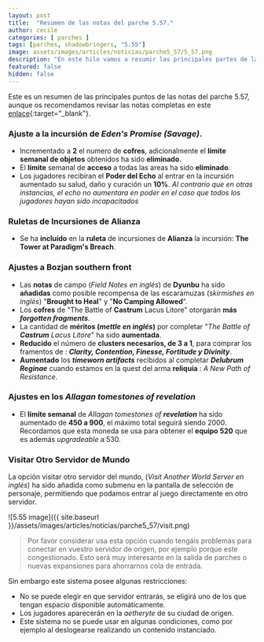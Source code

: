 ```yaml
---
layout: post
title:  "Resumen de las notas del parche 5.57."
author: cecile
categories: [ parches ]
tags: [parches, shadowbringers, "5.55"]
image: assets/images/articles/noticias/parche5_57/5_57.png
description: "En este hilo vamos a resumir las principales partes de las notas del parche 5.57."
featured: false
hidden: false
---
```


Este es un resumen de las principales puntos de las notas del parche 5.57, aunque os recomendamos revisar las notas completas en este [enlace](https://eu.finalfantasyxiv.com/lodestone/topics/detail/002b1272ea05351621ce21426d6ff42738e0b2cc){:target="_blank"}.

### Ajuste a la incursión de *Eden's Promise (Savage)*.

- Incrementado a **2** el numero de **cofres**, adicionalmente el **límite semanal de objetos** obtenidos ha sido **eliminado**.
- El **límite** semanal de **acceso** a todas las areas ha sido **eliminado**.
- Los jugadores recibiran el **Poder del Echo** al entrar en la incursión aumentado su salud, daño y curación un **10%**. *Al contrario que en otras instancias, el echo no aumentara en poder en el caso que todos los jugadores hayan sido incapacitados*

### Ruletas de Incursiones de Alianza

- Se ha **incluído** en la **ruleta** de incursiones de **Alianza** la incursión: **The Tower at Paradigm's Breach**.

### Ajustes a Bozjan southern front

- Las **notas** de campo (*Field Notes en inglés*) de **Dyunbu** ha sido **añadidas** como posible recompensa de las escaramuzas (*skirmishes en inglés*) "**Brought to Heal**" y "**No Camping Allowed**".
- Los **cofres** de "The Battle of **Castrum** Lacus Litore" otorgarán **más *forgotten fragments***.
- La cantidad de **méritos (*mettle en inglés*)** por completar "*The Battle of ***Castrum*** Lacus Litore*" ha sido **aumentada**.
- **Reducido** el número de **clusters necesarios, de 3 a 1**, para comprar los framentos de : ***Clarity, Contention, Finesse, Fortitude y Divinity***.
- **Aumentado** los ***timeworn artifacts*** recibidos al completar ***Delubrum Reginae*** cuando estamos en la quest del arma **reliquia** : *A New Path of Resistance*.

### Ajustes en los *Allagan tomestones of revelation*

- El **límite semanal** de *Allagan tomestones of **revelation*** ha sido aumentado de **450 a 900**, el máximo total seguirá siendo 2000. Recordamos que esta moneda se usa para obtener el **equipo 520** que es además *upgradeable* a 530.

### Visitar Otro Servidor de Mundo

La opción visitar otro servidor del mundo, (*Visit Another World Server en inglés*) ha sido añadida como submenu en la pantalla de selección de personaje, permitiendo que podamos entrar al juego directamente en otro servidor.

![5.55 image]({{ site.baseurl }}/assets/images/articles/noticias/parche5_57/visit.png)

<blockquote>
Por favor considerar usa esta opción cuando tengáis problemas para conectar en vuestro servidor de origen, por ejemplo porque este congestionado. Esto será muy interesante en la salida de parches o nuevas expansiones para ahorrarnos cola de entrada.
</blockquote>

Sin embargo este sistema posee algunas restricciones:

- No se puede elegir en que servidor entrarás, se eligirá uno de los que tengan espacio disponible automáticamente.
- Los jugadores aparecerán en la *aetheryte* de su ciudad de origen.
- Este sistema no se puede usar en algunas condiciones, como por ejemplo al deslogearse realizando un contenido instanciado.


